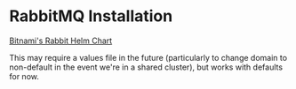 # RabbitMQ Installation

[Bitnami's Rabbit Helm Chart](https://github.com/bitnami/charts/tree/master/bitnami/rabbitmq)

This may require a values file in the future (particularly to change domain to non-default in the event we're in a shared cluster), but works with defaults for now.
